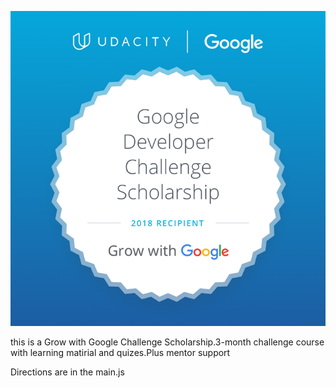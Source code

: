 ![Alt text](GoogleScholarship.png?raw=true "Badge")

this is a Grow with Google Challenge Scholarship.3-month challenge course  
with learning matirial and quizes.Plus mentor support  

Directions are in the main.js 




